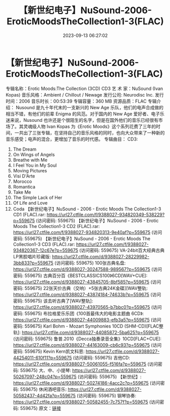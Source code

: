 ﻿---
title: 【新世纪电子】NuSound-2006-EroticMoodsTheCollection1-3(FLAC)
date: 2023-09-13 06:27:02
categories: 古典音乐、新世纪、纯音雅乐
tags: 纯音雅乐
---
# 【新世纪电子】NuSound-2006-EroticMoodsTheCollection1-3(FLAC)

专辑名称：Erotic Moods:The Collection (3CD)
CD3
艺 术 家：NuSound (Ivan Kopas)
音乐风格：Ambient / Chillout / Newage
发行公司: Neurodisc Inc.
发行时间：2006
音乐时长：00:53:39
专辑容量：360 MB
资源品质：FLAC
专辑介绍：
Nusound 是九十年代末的一支新兴的 New Age 乐队，他们的电声合成做的相当不错，有他们的前辈 Enigma
的风范。对于国内的 New Age 爱好者、电子乐迷来说，Nusound
也许还是个很陌生的名字，但是在国外他们的音乐已经很有市场了。其灵魂级人物 Ivan Kopas 为《Erotic
Moods》这个系列花费了三年的时间，一共出了三张专辑，在坚持自己的音乐风格的同时，也向大众带来了一种新的音乐感受；电声的混合，更增加了音乐的时代感。
专辑曲目：
CD3:
01. The Dream
02. On Wings of Angels
03. Breathe with Me
04. I Feel You in My Soul
05. Moving Pictures
06. Visi D'Arte
07. Morocco
08. Romantica
09. Take Me
10. The Simple Lack of Her
11. Of Life and Love
12. Coda
【新世纪电子】NuSound - 2006 - Erotic Moods The Collection1-3 CD1
(FLAC).rar: https://url27.ctfile.com/f/9388027-934820349-538229?p=559675
(访问密码: 559675)
【新世纪电子】NuSound - 2006 - Erotic Moods The Collection1-3 CD2
(FLAC).rar: https://url27.ctfile.com/f/9388027-934820313-9e40af?p=559675
(访问密码: 559675)
【新世纪电子】NuSound - 2006 - Erotic Moods The Collection1-3 CD3
(FLAC).rar: https://url27.ctfile.com/f/9388027-934820367-12c67e?p=559675
(访问密码: 559675)
VA-24bit百大经典古典LP黑胶唱片珍藏版: https://url27.ctfile.com/d/9388027-28229982-3bb833?p=559675
(访问密码: 559675)
100张古典名盘: https://url27.ctfile.com/d/9388027-30247588-989567?p=559675
(访问密码: 559675)
古典百分百《BESTCLASSICS100》6CD[WAV+CUE]: https://url27.ctfile.com/d/9388027-43845705-8bf585?p=559675
(访问密码: 559675)
22张天价古典（交响）+5张古典24K金碟][WAV整轨: https://url27.ctfile.com/d/9388027-43874184-74633b?p=559675
(访问密码: 559675)
该去听古典了[WAV整轨]: https://url27.ctfile.com/d/9388027-43970565-b7bbc0?p=559675
(访问密码: 559675)
布拉格爱乐乐团《100首最伟大的电影主题曲 6CD》: https://url27.ctfile.com/d/9388027-44009883-efb3a5?p=559675
(访问密码: 559675)
Karl Bohm - Mozart Symphonies 10CD (SHM-CD)[FLAC整轨]: https://url27.ctfile.com/d/9388027-44085872-5ba625?p=559675
(访问密码: 559675)
鲁普.2010《Decca独奏录音全集》10CD[FLAC+CUE]: https://url27.ctfile.com/d/9388027-44163009-cb6c93?p=559675
(访问密码: 559675)
Kevin Kern凯文科恩: https://url27.ctfile.com/d/9388027-44254011-610f11?p=559675
(访问密码: 559675)
吉他CD: https://url27.ctfile.com/d/9388027-50061055-f516fa?p=559675
(访问密码: 559675)
大、中、小提琴: https://url27.ctfile.com/d/9388027-50267097-248c04?p=559675
(访问密码: 559675)
【新世纪】: https://url27.ctfile.com/d/9388027-50274186-4acc2c?p=559675
(访问密码: 559675)
休闲酒吧音乐: https://url27.ctfile.com/d/9388027-50582437-4d42fa?p=559675
(访问密码: 559675)
钢琴协奏: https://url27.ctfile.com/d/9388027-50582455-7c757f?p=559675
(访问密码: 559675)
原文：[链接](https://blog.sina.com.cn/s/blog_1647c7e76010313fb.html)